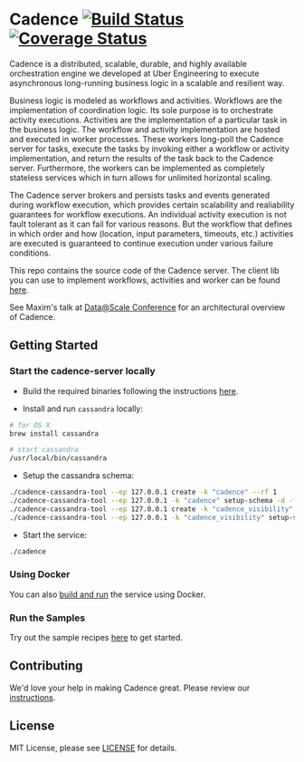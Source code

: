 # Cadence [![Build Status](https://travis-ci.org/uber/cadence.svg?branch=master)](https://travis-ci.org/uber/cadence) [![Coverage Status](https://coveralls.io/repos/github/uber/cadence/badge.svg?branch=master)](https://coveralls.io/github/uber/cadence?branch=master)

Cadence is a distributed, scalable, durable, and highly available orchestration engine we developed at Uber Engineering to execute asynchronous long-running business logic in a scalable and resilient way.

Business logic is modeled as workflows and activities. Workflows are the implementation of coordination logic. Its sole purpose is to orchestrate activity executions. Activities are the implementation of a particular task in the business logic. The workflow and activity implementation are hosted and executed in worker processes. These workers long-poll the Cadence server for tasks, execute the tasks by invoking either a workflow or activity implementation, and return the results of the task back to the Cadence server. Furthermore, the workers can be implemented as completely stateless services which in turn allows for unlimited horizontal scaling.

The Cadence server brokers and persists tasks and events generated during workflow execution, which provides certain scalability and realiability guarantees for workflow executions. An individual activity execution is not fault tolerant as it can fail for various reasons. But the workflow that defines in which order and how (location, input parameters, timeouts, etc.) activities are executed is guaranteed to continue execution under various failure conditions.

This repo contains the source code of the Cadence server. The client lib you can use to implement workflows, activities and worker can be found [here](https://github.com/uber-go/cadence-client).

See Maxim's talk at [Data@Scale Conference](https://atscaleconference.com/videos/cadence-microservice-architecture-beyond-requestreply) for an architectural overview of Cadence.

## Getting Started

### Start the cadence-server locally

* Build the required binaries following the instructions [here](CONTRIBUTING.md).

* Install and run `cassandra` locally:
```bash
# for OS X
brew install cassandra

# start cassandra 
/usr/local/bin/cassandra
```

* Setup the cassandra schema:
```bash
./cadence-cassandra-tool --ep 127.0.0.1 create -k "cadence" --rf 1
./cadence-cassandra-tool --ep 127.0.0.1 -k "cadence" setup-schema -d -f ./schema/cadence/schema.cql
./cadence-cassandra-tool --ep 127.0.0.1 create -k "cadence_visibility" --rf 1
./cadence-cassandra-tool --ep 127.0.0.1 -k "cadence_visibility" setup-schema -d -f ./schema/visibility/schema.cql
```

* Start the service:
```bash
./cadence
```

### Using Docker

You can also [build and run](docker/README.md) the service using Docker.

### Run the Samples

Try out the sample recipes [here](https://github.com/samarabbas/cadence-samples) to get started.

## Contributing
We'd love your help in making Cadence great. Please review our [instructions](CONTRIBUTING.md).

## License

MIT License, please see [LICENSE](https://github.com/uber/cadence/blob/master/LICENSE) for details.
